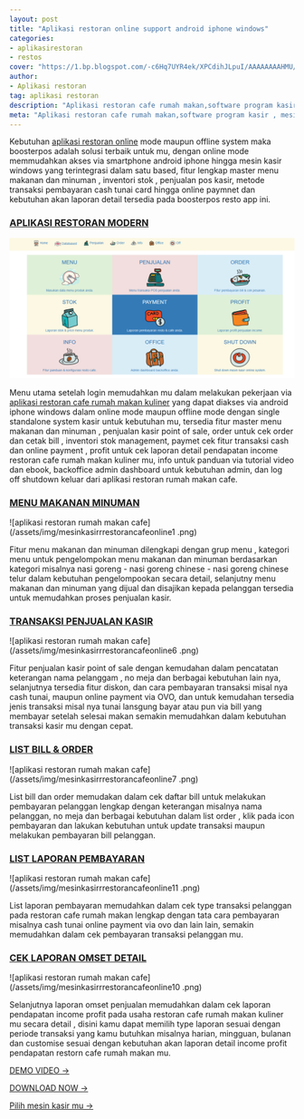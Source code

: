 ```yaml
---
layout: post
title: "Aplikasi restoran online support android iphone windows"
categories: 
- aplikasirestoran
- restos
cover: "https://1.bp.blogspot.com/-c6Hq7UYR4ek/XPCdihJLpuI/AAAAAAAAHMU/8DTLzc2U_owYoARkb4M__e21GUurT0fbgCLcBGAs/s1600/mesin%2Bsoftware%2Bkasir%2Brestoran%2Bcafe%2Bonline1.jpg"
author:
- Aplikasi restoran
tag: aplikasi restoran
description: "Aplikasi restoran cafe rumah makan,software program kasir , mesin kasir restoran"
meta: "Aplikasi restoran cafe rumah makan,software program kasir , mesin kasir restoran"
---
```

Kebutuhan [aplikasi restoran online](/aplikasirestoran/restos/2020/03/28/boostresto.html) mode maupun offline system maka boosterpos adalah solusi terbaik untuk mu, dengan online mode memmudahkan akses via smartphone android iphone hingga mesin kasir windows yang terintegrasi dalam satu based, fitur lengkap master menu makanan dan minuman , inventori stok , penjualan pos kasir, metode transaksi pembayaran cash tunai card hingga online paymnet dan kebutuhan akan laporan detail tersedia pada boosterpos resto app ini.



### **[APLIKASI RESTORAN MODERN](/aplikasirestoran/restos/2020/03/28/boostresto.html)**

![aplikasi restoran rumah makan cafe](/assets/img/mesinkasirrrestorancafeonline.png)

Menu utama setelah login memudahkan mu dalam melakukan pekerjaan via [aplikasi restoran cafe rumah makan kuliner](/aplikasirestoran/restos/2020/03/28/boostresto.html) yang dapat diakses via android iphone windows dalam online mode maupun offline mode dengan single standalone system kasir untuk kebutuhan mu, tersedia fitur master menu makanan dan minuman , penjualan kasir point of sale, order untuk cek order dan cetak bill , inventori stok management, paymet cek fitur transaksi cash dan online payment , profit untuk cek laporan detail pendapatan income restoran cafe rumah makan kuliner mu, info untuk panduan via tutorial video dan ebook, backoffice admin dashboard untuk kebutuhan admin, dan log off shutdown keluar dari aplikasi restoran rumah makan cafe.




### **[MENU MAKANAN MINUMAN](/aplikasirestoran/restos/2020/03/28/boostresto.html)**

![aplikasi restoran rumah makan cafe](/assets/img/mesinkasirrrestorancafeonline1 .png)

Fitur menu makanan dan minuman dilengkapi dengan grup menu , kategori menu untuk pengelompokan menu makanan dan minuman berdasarkan kategori misalnya nasi goreng - nasi goreng chinese - nasi goreng chinese telur dalam kebutuhan pengelompookan secara detail, selanjutny menu makanan dan minuman yang dijual dan disajikan kepada pelanggan tersedia untuk memudahkan proses penjualan kasir.





### **[TRANSAKSI PENJUALAN KASIR](/aplikasirestoran/restos/2020/03/28/boostresto.html)**

![aplikasi restoran rumah makan cafe](/assets/img/mesinkasirrrestorancafeonline6 .png)

Fitur penjualan kasir point of sale dengan kemudahan dalam pencatatan keterangan nama pelanggam , no meja dan berbagai kebutuhan lain nya, selanjutnya tersedia fitur diskon, dan cara pembayaran transaksi misal nya cash tunai, maupun online payment via OVO, dan untuk kemudahan tersedia jenis transaksi misal nya tunai lansgung bayar atau pun via bill yang membayar setelah selesai makan semakin memudahkan dalam kebutuhan transaksi kasir mu dengan cepat.






### **[LIST BILL & ORDER](/aplikasirestoran/restos/2020/03/28/boostresto.html)**

![aplikasi restoran rumah makan cafe](/assets/img/mesinkasirrrestorancafeonline7 .png)

List bill dan order memudakan dalam cek daftar bill untuk melakukan pembayaran pelanggan lengkap dengan keterangan misalnya nama pelanggan, no meja dan berbagai kebutuhan dalam list order , klik pada icon pembayaran dan lakukan kebutuhan untuk update transaksi maupun melakukan pembayaran bill pelanggan.






### **[LIST LAPORAN PEMBAYARAN](/aplikasirestoran/restos/2020/03/28/boostresto.html)**

![aplikasi restoran rumah makan cafe](/assets/img/mesinkasirrrestorancafeonline11 .png)

List laporan pembayaran memudahkan dalam cek type transaksi pelanggan pada restoran cafe rumah makan lengkap dengan tata cara pembayaran misalnya cash tunai online payment via ovo dan lain lain, semakin memudahkan dalam cek pembayaran transaksi pelanggan mu.






### **[CEK LAPORAN OMSET DETAIL](/aplikasirestoran/restos/2020/03/28/boostresto.html)**

![aplikasi restoran rumah makan cafe](/assets/img/mesinkasirrrestorancafeonline10 .png)

Selanjutnya laporan omset penjualan memudahkan dalam cek laporan pendapatan income profit pada usaha restoran cafe rumah makan kuliner mu secara detail , disini kamu dapat memilih type laporan sesuai dengan periode transaksi yang kamu butuhkan misalnya harian, mingguan, bulanan dan customise sesuai dengan kebutuhan akan laporan detail income profit pendapatan restorn cafe rumah makan mu. 





[DEMO VIDEO →](https://mesinkasir.github.io/aplikasi/menu-boosterpos-resto.html)


[DOWNLOAD NOW →](https://mesinkasir.github.io/e-catalog/Boosterpos%20Resto%20App.pdf)


[Pilih mesin kasir mu →](/hardware)